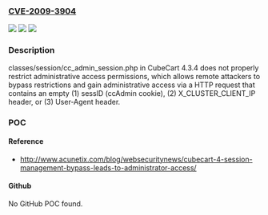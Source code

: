 ### [CVE-2009-3904](https://cve.mitre.org/cgi-bin/cvename.cgi?name=CVE-2009-3904)
![](https://img.shields.io/static/v1?label=Product&message=n%2Fa&color=blue)
![](https://img.shields.io/static/v1?label=Version&message=n%2Fa&color=blue)
![](https://img.shields.io/static/v1?label=Vulnerability&message=n%2Fa&color=brighgreen)

### Description

classes/session/cc_admin_session.php in CubeCart 4.3.4 does not properly restrict administrative access permissions, which allows remote attackers to bypass restrictions and gain administrative access via a HTTP request that contains an empty (1) sessID (ccAdmin cookie), (2) X_CLUSTER_CLIENT_IP header, or (3) User-Agent header.

### POC

#### Reference
- http://www.acunetix.com/blog/websecuritynews/cubecart-4-session-management-bypass-leads-to-administrator-access/

#### Github
No GitHub POC found.

